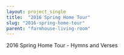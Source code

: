 ```yaml
---
layout: project_single
title:  "2016 Spring Home Tour"
slug: "2016-spring-home-tour"
parent: "farmhouse-living-room"
---
```

2016 Spring Home Tour - Hymns and Verses